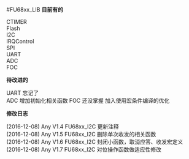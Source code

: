 #FU68xx_LIB
 **目前有的**

CTIMER  
Flash  
I2C  
IRQControl  
SPI  
UART  
ADC  
FOC  

 **待改进的**

UART     忘记了      
ADC      增加初始化相关函数 
FOC      还没掌握
 加入使用宏条件编译的优化 


 **修改日志**

\(2016-12-08\)    Any    V1.4    FU68xx_I2C    更新注释                            
\(2016-12-08\)    Any    V1.5    FU68xx_I2C    删除单次收发的相关函数              
\(2016-12-08\)    Any    V1.6    FU68xx_I2C    封闭小函数，取消应答、收发宏定义    
\(2016-12-08\)    Any    V1.7    FU68xx_I2C    对位操作函数做适应性修改            

